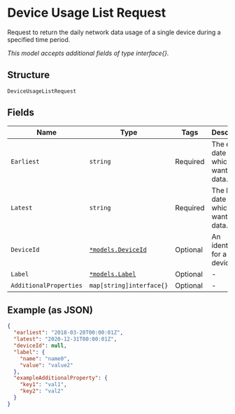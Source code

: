 
# Device Usage List Request

Request to return the daily network data usage of a single device during a specified time period.

*This model accepts additional fields of type interface{}.*

## Structure

`DeviceUsageListRequest`

## Fields

| Name | Type | Tags | Description |
|  --- | --- | --- | --- |
| `Earliest` | `string` | Required | The earliest date for which you want usage data. |
| `Latest` | `string` | Required | The last date for which you want usage data. |
| `DeviceId` | [`*models.DeviceId`](../../doc/models/device-id.md) | Optional | An identifier for a single device. |
| `Label` | [`*models.Label`](../../doc/models/label.md) | Optional | - |
| `AdditionalProperties` | `map[string]interface{}` | Optional | - |

## Example (as JSON)

```json
{
  "earliest": "2018-03-20T00:00:01Z",
  "latest": "2020-12-31T00:00:01Z",
  "deviceId": null,
  "label": {
    "name": "name0",
    "value": "value2"
  },
  "exampleAdditionalProperty": {
    "key1": "val1",
    "key2": "val2"
  }
}
```

